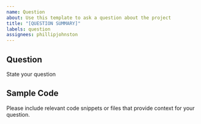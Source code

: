 ```yaml
---
name: Question
about: Use this template to ask a question about the project
title: "[QUESTION SUMMARY]"
labels: question
assignees: phillipjohnston
---
```


## Question

State your question

## Sample Code

Please include relevant code snippets or files that provide context for your question.
